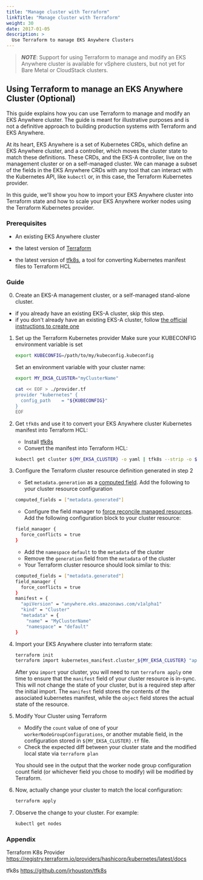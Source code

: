 ```yaml
---
title: "Manage cluster with Terraform"
linkTitle: "Manage cluster with Terraform"
weight: 30
date: 2017-01-05
description: >
  Use Terraform to manage EKS Anywhere Clusters
---
```


>**_NOTE_**: Support for using Terraform to manage and modify an EKS Anywhere cluster is available for vSphere clusters, but not yet for Bare Metal or CloudStack clusters.
>

## Using Terraform to manage an EKS Anywhere Cluster (Optional)
This guide explains how you can use Terraform to manage and modify an EKS Anywhere cluster. 
The guide is meant for illustrative purposes and is not a definitive approach to building production systems with Terraform and EKS Anywhere.

At its heart, EKS Anywhere is a set of Kubernetes CRDs, which define an EKS Anywhere cluster,
and a controller, which moves the cluster state to match these definitions.
These CRDs, and the EKS-A controller, live on the management cluster or
on a self-managed cluster.
We can manage a subset of the fields in the EKS Anywhere CRDs with any tool that can interact with the Kubernetes API, like `kubectl` or, in this case, the Terraform Kubernetes provider.

In this guide, we'll show you how to import your EKS Anywhere cluster into Terraform state and
how to scale your EKS Anywhere worker nodes using the Terraform Kubernetes provider.

### Prerequisites
- An existing EKS Anywhere cluster

- the latest version of [Terraform](https://www.terraform.io/downloads)

- the latest version of [tfk8s](https://github.com/jrhouston/tfk8s), a tool for converting Kubernetes manifest files to Terraform HCL


### Guide
0. Create an EKS-A management cluster, or a self-managed stand-alone cluster.
- if you already have an existing EKS-A cluster, skip this step.
- if you don't already have an existing EKS-A cluster, follow [the official instructions to create one](https://anywhere.eks.amazonaws.com/docs/getting-started/install/)

1. Set up the Terraform Kubernetes provider
   Make sure your KUBECONFIG environment variable is set
   ```bash
   export KUBECONFIG=/path/to/my/kubeconfig.kubeconfig
   ```

   Set an environment variable with your cluster name:
   ```bash
   export MY_EKSA_CLUSTER="myClusterName"
   ```

   ```bash
   cat << EOF > ./provider.tf
   provider "kubernetes" {
     config_path    = "${KUBECONFIG}"
   }
   EOF
   ```

2. Get  `tfk8s` and use it to convert your EKS Anywhere cluster Kubernetes manifest into Terraform HCL:
    - Install [tfk8s](https://github.com/jrhouston/tfk8s#install)
    - Convert the manifest into Terraform HCL:
   ```bash
   kubectl get cluster ${MY_EKSA_CLUSTER} -o yaml | tfk8s --strip -o ${MY_EKSA_CLUSTER}.tf
   ``` 

3. Configure the Terraform cluster resource definition generated in step 2
    - Set `metadata.generation` as a [computed field](https://registry.terraform.io/providers/hashicorp/kubernetes/latest/docs/resources/manifest#computed-fields). Add the following to your cluster resource configuration
   ```bash
   computed_fields = ["metadata.generated"]
   ```
    - Configure the field manager to [force reconcile managed resources](https://registry.terraform.io/providers/hashicorp/kubernetes/latest/docs/resources/manifest#field_manager). Add the following configuration block to your cluster resource:
   ```bash
   field_manager {
     force_conflicts = true
   }
   ```
    - Add the `namespace` `default` to the `metadata` of the cluster
    - Remove the `generation` field from the `metadata` of the cluster
    - Your Terraform cluster resource should look similar to this:
    ```bash
    computed_fields = ["metadata.generated"]
    field_manager {
      force_conflicts = true
    }
    manifest = {
      "apiVersion" = "anywhere.eks.amazonaws.com/v1alpha1"
      "kind" = "Cluster"
      "metadata" = {
        "name" = "MyClusterName"
        "namespace" = "default"
    }
    ```

4. Import your EKS Anywhere cluster into terraform state:
   ```bash
   terraform init
   terraform import kubernetes_manifest.cluster_${MY_EKSA_CLUSTER} "apiVersion=anywhere.eks.amazonaws.com/v1alpha1,kind=Cluster,namespace=default,name=${MY_EKSA_CLUSTER}"
   ```

   After you `import` your cluster, you will need to run `terraform apply` one time to ensure that the `manifest` field of your cluster resource is in-sync.
   This will not change the state of your cluster, but is a required step after the initial import.
   The `manifest` field stores the contents of the associated kubernetes manifest, while the `object` field stores the actual state of the resource.

5. Modify Your Cluster using Terraform
    - Modify the `count` value of one of your `workerNodeGroupConfigurations`, or another mutable field, in the configuration stored in `${MY_EKSA_CLUSTER}.tf` file.
    - Check the expected diff between your cluster state and the modified local state via `terraform plan`

   You should see in the output that the worker node group configuration count field (or whichever field you chose to modify) will be modified by Terraform.

6. Now, actually change your cluster to match the local configuration:
   ```bash
   terraform apply
   ```

7. Observe the change to your cluster. For example:
   ```bash
   kubectl get nodes
   ```

### Appendix
Terraform K8s Provider https://registry.terraform.io/providers/hashicorp/kubernetes/latest/docs

tfk8s https://github.com/jrhouston/tfk8s
